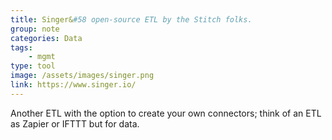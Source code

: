 ```yaml
---
title: Singer&#58 open-source ETL by the Stitch folks.
group: note
categories: Data
tags:
    - mgmt
type: tool
image: /assets/images/singer.png
link: https://www.singer.io/
---
```

Another ETL with the option to create your own connectors; think of an ETL as Zapier or IFTTT but for data.
